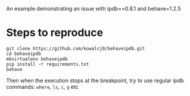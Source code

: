 An example demonstrating an issue with ipdb==0.8.1 and behave=1.2.5

# Steps to reproduce

    git clone https://github.com/kowalcj0/behaveipdb.git
    cd behaveipdb
    mkvirtualenv behaveipdb
    pip install -r requirements.txt
    behave

Then when the execution stops at the breakpoint,
try to use regular ipdb commands: `where`, `ls`, `c`, `q` etc
